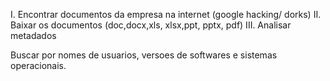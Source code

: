 I. Encontrar documentos da empresa na internet (google hacking/ dorks)
II. Baixar os documentos (doc,docx,xls, xlsx,ppt, pptx, pdf)
III. Analisar metadados

Buscar por nomes de usuarios, versoes de softwares e sistemas operacionais.